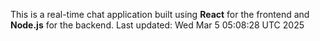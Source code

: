 This is a real-time chat application built using **React** for the frontend and **Node.js** for the backend.
Last updated: Wed Mar  5 05:08:28 UTC 2025
